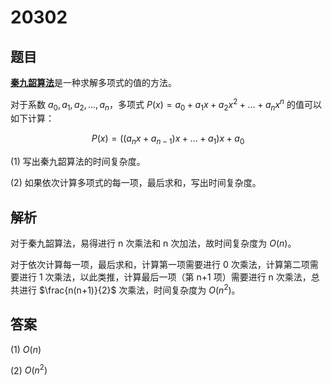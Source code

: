 # 20302

## 题目

[**秦九韶算法**](https://baike.baidu.com/item/%E7%A7%A6%E4%B9%9D%E9%9F%B6%E7%AE%97%E6%B3%95/449196)是一种求解多项式的值的方法。

对于系数 $a_0,a_1,a_2,\dots,a_n$，多项式 $P(x)=a_0+a_1x+a_2x^2+\dots+a_nx^n$ 的值可以如下计算：

$$P(x)=((a_nx+a_{n-1})x+\dots+a_1)x+a_0$$

(1) 写出秦九韶算法的时间复杂度。

(2) 如果依次计算多项式的每一项，最后求和，写出时间复杂度。

## 解析

对于秦九韶算法，易得进行 n 次乘法和 n 次加法，故时间复杂度为 $O(n)$。

对于依次计算每一项，最后求和，计算第一项需要进行 0 次乘法，计算第二项需要进行 1 次乘法，以此类推，计算最后一项（第 n+1 项）需要进行 n 次乘法，总共进行 $\frac{n(n+1)}{2}$ 次乘法，时间复杂度为 $O(n^2)$。

## 答案

(1) $O(n)$

(2) $O(n^2)$
